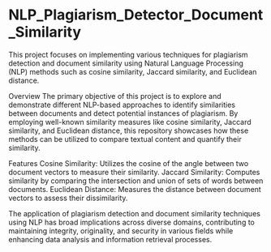 # NLP_Plagiarism_Detector_Document_Similarity

This project focuses on implementing various techniques for plagiarism detection and document similarity using Natural Language Processing (NLP) methods such as cosine similarity, Jaccard similarity, and Euclidean distance.

Overview
The primary objective of this project is to explore and demonstrate different NLP-based approaches to identify similarities between documents and detect potential instances of plagiarism. By employing well-known similarity measures like cosine similarity, Jaccard similarity, and Euclidean distance, this repository showcases how these methods can be utilized to compare textual content and quantify their similarity.

Features
Cosine Similarity: Utilizes the cosine of the angle between two document vectors to measure their similarity.
Jaccard Similarity: Computes similarity by comparing the intersection and union of sets of words between documents.
Euclidean Distance: Measures the distance between document vectors to assess their dissimilarity.

The application of plagiarism detection and document similarity techniques using NLP has broad implications across diverse domains, contributing to maintaining integrity, originality, and security in various fields while enhancing data analysis and information retrieval processes.
